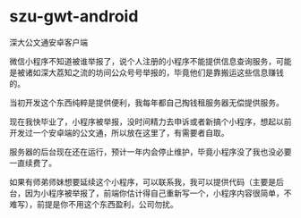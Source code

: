 # szu-gwt-android
深大公文通安卓客户端

微信小程序不知道被谁举报了，说个人注册的小程序不能提供信息查询服务，可能是被诸如深大荔知之流的坊间公众号号举报的，毕竟他们是靠搬运这些信息赚钱的。

当初开发这个东西纯粹是提供便利，我每年都自己掏钱租服务器无偿提供服务。

现在我快毕业了，小程序被举报，没时间精力去申诉或者新搞个小程序，想起以前开发过一个安卓端的公文通，所以放在这里了，有需要者自取。

服务器的后台现在还在运行，预计一年内会停止维护，毕竟小程序没了我也没必要一直续费了。

如果有师弟师妹想要延续这个小程序，可以联系我，我可以提供代码（主要是后台，因为小程序被举报了，前端你估计得自己重新写一个，小程序内容很简单，不难写），前提是你不用这个东西盈利，公司勿扰。

